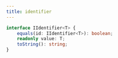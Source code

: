 ```yaml
---
title: identifier
---
```




```typescript
interface IIdentifier<T> {
	equals(id: IIdentifier<T>): boolean;
	readonly value: T;
	toString(): string;
}
```